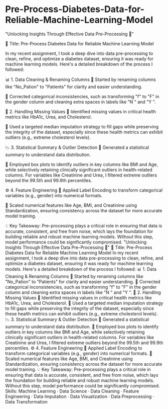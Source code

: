 # Pre-Process-Diabetes-Data-for-Reliable-Machine-Learning-Model
"Unlocking Insights Through Effective Data Pre-Processing 🚀"

🔎 Title: Pre-Process Diabetes Data for Reliable Machine Learning Model

In my recent assignment, I took a deep dive into data pre-processing to clean, refine, and optimize a diabetes dataset, ensuring it was ready for machine learning models. Here's a detailed breakdown of the process I followed:

📊 1. Data Cleaning & Renaming Columns
🔹 Started by renaming columns like "No_Pation" to "Patients" for clarity and easier understanding.

🔹 Corrected categorical inconsistencies, such as transforming "f" to "F" in the gender column and cleaning extra spaces in labels like "N " and "Y ".

🧼 2. Handling Missing Values
🔹 Identified missing values in critical health metrics like HbA1c, Urea, and Cholesterol.

🔹 Used a targeted median imputation strategy to fill gaps while preserving the integrity of the dataset, especially since these health metrics can exhibit outliers (e.g., extreme cholesterol levels).

📉 3. Statistical Summary & Outlier Detection
🔹 Generated a statistical summary to understand data distribution.

🔹 Employed box plots to identify outliers in key columns like BMI and Age, while selectively retaining clinically significant outliers in health-related columns. For variables like Creatinine and Urea, I filtered extreme outliers beyond the 99.5th and 99.9th percentiles.

⚙️ 4. Feature Engineering
🔹 Applied Label Encoding to transform categorical variables (e.g., gender) into numerical formats.

🔹 Scaled numerical features like Age, BMI, and Creatinine using Standardization, ensuring consistency across the dataset for more accurate model training.

💡 Key Takeaway: Pre-processing plays a critical role in ensuring that data is accurate, consistent, and free from noise, which lays the foundation for building reliable and robust machine learning models. Without this step, model performance could be significantly compromised.
"Unlocking Insights Through Effective Data Pre-Processing 🚀" 🔎 Title: Pre-Process Diabetes Data for Reliable Machine Learning Model In my recent assignment, I took a deep dive into data pre-processing to clean, refine, and optimize a diabetes dataset, ensuring it was ready for machine learning models. Here's a detailed breakdown of the process I followed: 📊 1. Data Cleaning & Renaming Columns 🔹 Started by renaming columns like "No_Pation" to "Patients" for clarity and easier understanding. 🔹 Corrected categorical inconsistencies, such as transforming "f" to "F" in the gender column and cleaning extra spaces in labels like "N " and "Y ". 🧼 2. Handling Missing Values 🔹 Identified missing values in critical health metrics like HbA1c, Urea, and Cholesterol. 🔹 Used a targeted median imputation strategy to fill gaps while preserving the integrity of the dataset, especially since these health metrics can exhibit outliers (e.g., extreme cholesterol levels). 📉 3. Statistical Summary & Outlier Detection 🔹 Generated a statistical summary to understand data distribution. 🔹 Employed box plots to identify outliers in key columns like BMI and Age, while selectively retaining clinically significant outliers in health-related columns. For variables like Creatinine and Urea, I filtered extreme outliers beyond the 99.5th and 99.9th percentiles. ⚙️ 4. Feature Engineering 🔹 Applied Label Encoding to transform categorical variables (e.g., gender) into numerical formats. 🔹 Scaled numerical features like Age, BMI, and Creatinine using Standardization, ensuring consistency across the dataset for more accurate model training. 💡 Key Takeaway: Pre-processing plays a critical role in ensuring that data is accurate, consistent, and free from noise, which lays the foundation for building reliable and robust machine learning models. Without this step, model performance could be significantly compromised.
Skills: Machine Learning · Data Science · Data Cleaning · Feature Engineering · Data Imputation · Data Visualization · Data Preprocessing · Data Transformation

